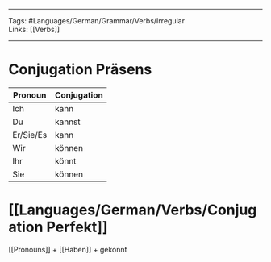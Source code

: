 ___
Tags: #Languages/German/Grammar/Verbs/Irregular  
Links: [[Verbs]]
___
# Conjugation Präsens
Pronoun|Conjugation
------------ | ------------
Ich | kann
Du | kannst
Er/Sie/Es | kann
Wir | können
Ihr | könnt
Sie | können


# [[Languages/German/Verbs/Conjugation Perfekt]]
[[Pronouns]] + [[Haben]] + gekonnt